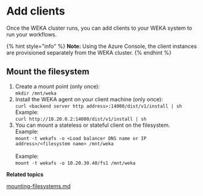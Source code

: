 # Add clients

Once the WEKA cluster runs, you can add clients to your WEKA system to run your workflows.

{% hint style="info" %}
**Note:** Using the Azure Console, the client instances are provisioned separately from the WEKA cluster.
{% endhint %}

## Mount the filesystem

1. Create a mount point (only once):\
   `mkdir /mnt/weka`
2. Install the WEKA agent on your client machine (only once):\
   `curl <backend server http address>:14000/dist/v1/install | sh`\
   Example:\
   `curl http://10.20.0.2:14000/dist/v1/install | sh`
3. You can mount a stateless or stateful client on the filesystem.\
   Example:\
   `mount -t wekafs -o <Load balancer DNS name or IP address>/<filesystem name> /mnt/weka`\
   \
   Example:\
   `mount -t wekafs -o 10.20.30.40/fs1 /mnt/weka`



**Related topics**

[mounting-filesystems.md](../../fs/mounting-filesystems.md "mention")
